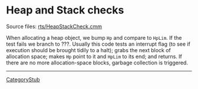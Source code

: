 # Heap and Stack checks


Source files: [rts/HeapStackCheck.cmm](https://gitlab.haskell.org/ghc/ghc/blob/master/rts/HeapStackCheck.cmm)



When allocating a heap object, we bump `Hp` and compare to `HpLim`. If the test fails we branch to ???.  Usually this code tests an interrupt flag (to see if execution should be brought tidily to a halt); grabs the next block of allocation space; makes `Hp` point to it and `HpLim` to its end; and returns.  If there are no more allocation-space blocks, garbage collection is triggered.


---



[CategoryStub](category-stub)


